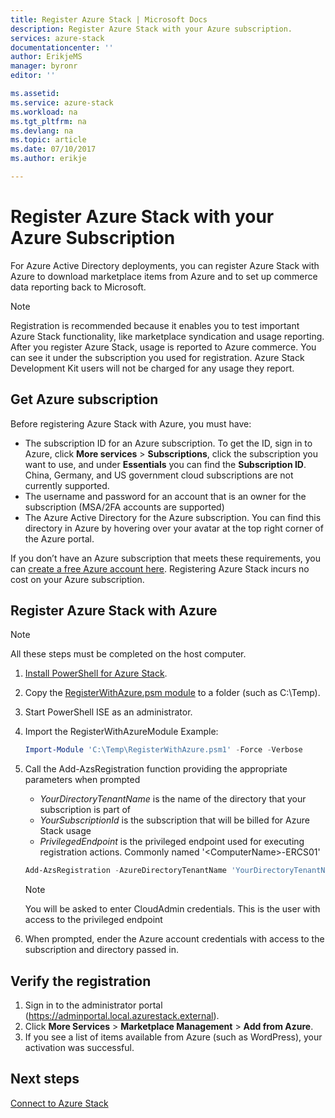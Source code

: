 ```yaml
---
title: Register Azure Stack | Microsoft Docs
description: Register Azure Stack with your Azure subscription.
services: azure-stack
documentationcenter: ''
author: ErikjeMS
manager: byronr
editor: ''

ms.assetid: 
ms.service: azure-stack
ms.workload: na
ms.tgt_pltfrm: na
ms.devlang: na
ms.topic: article
ms.date: 07/10/2017
ms.author: erikje

---
```

# Register Azure Stack with your Azure Subscription

For Azure Active Directory deployments, you can register Azure Stack with Azure to download marketplace items from Azure and to set up commerce data reporting back to Microsoft. 
> [!NOTE]
>Registration is recommended because it enables you to test important Azure Stack functionality, like marketplace syndication and usage reporting. After you register Azure Stack, usage is reported to Azure commerce. You can see it under the subscription you used for registration. Azure Stack Development Kit users will not be charged for any usage they report.
>


## Get Azure subscription

Before registering Azure Stack with Azure, you must have:

- The subscription ID for an Azure subscription. To get the ID, sign in to Azure, click **More services** > **Subscriptions**, click the subscription you want to use, and under **Essentials** you can find the **Subscription ID**. China, Germany, and US government cloud subscriptions are not currently supported.
- The username and password for an account that is an owner for the subscription (MSA/2FA accounts are supported)
- The Azure Active Directory for the Azure subscription. You can find this directory in Azure by hovering over your avatar at the top right corner of the Azure portal. 

If you don’t have an Azure subscription that meets these requirements, you can [create a free Azure account here](https://azure.microsoft.com/en-us/free/?b=17.06). Registering Azure Stack incurs no cost on your Azure subscription.

## Register Azure Stack with Azure

> [!NOTE]
>All these steps must be completed on the host computer.
>

1. [Install PowerShell for Azure Stack](azure-stack-powershell-install.md). 
2. Copy the [RegisterWithAzure.psm module](https://github.com/Azure/AzureStack-Tools/blob/vnext/Registration/RegisterWithAzure.psm1) to a folder (such as C:\Temp).
3. Start PowerShell ISE as an administrator.
4. Import the RegisterWithAzureModule
    Example:
    ```Powershell
    Import-Module 'C:\Temp\RegisterWithAzure.psm1' -Force -Verbose
    ```
5. Call the Add-AzsRegistration function providing the appropriate parameters when prompted
    - *YourDirectoryTenantName* is the name of the directory that your subscription is part of
    - *YourSubscriptionId* is the subscription that will be billed for Azure Stack usage
    - *PrivilegedEndpoint* is the privileged endpoint used for executing registration actions. Commonly named '\<ComputerName\>-ERCS01'
    
    ```Powershell
    Add-AzsRegistration -AzureDirectoryTenantName 'YourDirectoryTenantName' -AzureSubscriptionId 'YourSubsriptionId' -PrivilegedEndpoint 'Name of PrivilegedEndpoint'
    ```
    > [!NOTE]
    >You will be asked to enter CloudAdmin credentials. This is the user with access to the privileged endpoint
    >
6. When prompted, ender the Azure account credentials with access to the subscription and directory passed in.

## Verify the registration

1. Sign in to the administrator portal (https://adminportal.local.azurestack.external).
2. Click **More Services** > **Marketplace Management** > **Add from Azure**.
3. If you see a list of items available from Azure (such as WordPress), your activation was successful.

## Next steps

[Connect to Azure Stack](azure-stack-connect-azure-stack.md)


